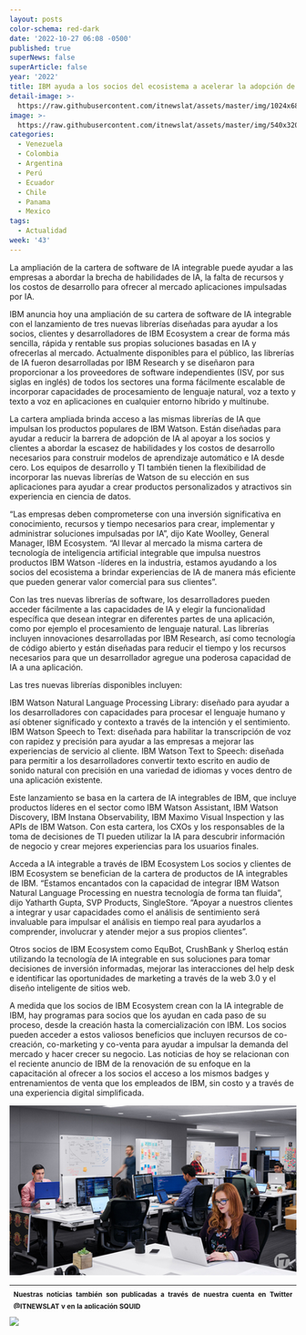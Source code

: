 ```yaml
---
layout: posts
color-schema: red-dark
date: '2022-10-27 06:08 -0500'
published: true
superNews: false
superArticle: false
year: '2022'
title: IBM ayuda a los socios del ecosistema a acelerar la adopción de IA
detail-image: >-
  https://raw.githubusercontent.com/itnewslat/assets/master/img/1024x680/oficina-de-desarrollo-g.jpg
image: >-
  https://raw.githubusercontent.com/itnewslat/assets/master/img/540x320/oficina-de-desarrollo-p.jpg
categories:
  - Venezuela
  - Colombia
  - Argentina
  - Perú
  - Ecuador
  - Chile
  - Panama
  - Mexico
tags:
  - Actualidad
week: '43'
---
```

La ampliación de la cartera de software de IA integrable puede ayudar a las empresas a abordar la brecha de habilidades de IA, la falta de recursos y los costos de desarrollo para ofrecer al mercado aplicaciones impulsadas por IA.
 
IBM anuncia hoy una ampliación de su cartera de software de IA integrable con el lanzamiento de tres nuevas librerías diseñadas para ayudar a los socios, clientes y desarrolladores de IBM Ecosystem a crear de forma más sencilla, rápida y rentable sus propias soluciones basadas en IA y ofrecerlas al mercado. Actualmente disponibles para el público, las librerías de IA fueron desarrolladas por IBM Research y se diseñaron para proporcionar a los proveedores de software independientes (ISV, por sus siglas en inglés) de todos los sectores una forma fácilmente escalable de incorporar capacidades de procesamiento de lenguaje natural, voz a texto y texto a voz en aplicaciones en cualquier entorno híbrido y multinube.
 
La cartera ampliada brinda acceso a las mismas librerías de IA que impulsan los productos populares de IBM Watson. Están diseñadas para ayudar a reducir la barrera de adopción de IA al apoyar a los socios y clientes a abordar la escasez de habilidades y los costos de desarrollo necesarios para construir modelos de aprendizaje automático e IA desde cero. Los equipos de desarrollo y TI también tienen la flexibilidad de incorporar las nuevas librerías de Watson de su elección en sus aplicaciones para ayudar a crear productos personalizados y atractivos sin experiencia en ciencia de datos.
 
“Las empresas deben comprometerse con una inversión significativa en conocimiento, recursos y tiempo necesarios para crear, implementar y administrar soluciones impulsadas por IA”, dijo Kate Woolley, General Manager, IBM Ecosystem. “Al llevar al mercado la misma cartera de tecnología de inteligencia artificial integrable que impulsa nuestros productos IBM Watson -líderes en la industria, estamos ayudando a los socios del ecosistema a brindar experiencias de IA de manera más eficiente que pueden generar valor comercial para sus clientes”.
 
Con las tres nuevas librerías de software, los desarrolladores pueden acceder fácilmente a las capacidades de IA y elegir la funcionalidad específica que desean integrar en diferentes partes de una aplicación, como por ejemplo el procesamiento de lenguaje natural. Las librerías incluyen innovaciones desarrolladas por IBM Research, así como tecnología de código abierto y están diseñadas para reducir el tiempo y los recursos necesarios para que un desarrollador agregue una poderosa capacidad de IA a una aplicación.
 
Las tres nuevas librerías disponibles incluyen:
 
IBM Watson Natural Language Processing Library: diseñado para ayudar a los desarrolladores con capacidades para procesar el lenguaje humano y así obtener significado y contexto a través de la intención y el sentimiento.
IBM Watson Speech to Text: diseñada para habilitar la transcripción de voz con rapidez y precisión para ayudar a las empresas a mejorar las experiencias de servicio al cliente.
IBM Watson Text to Speech: diseñada para permitir a los desarrolladores convertir texto escrito en audio de sonido natural con precisión en una variedad de idiomas y voces dentro de una aplicación existente.
 
Este lanzamiento se basa en la cartera de IA integrables de IBM, que incluye productos líderes en el sector como IBM Watson Assistant, IBM Watson Discovery, IBM Instana Observability, IBM Maximo Visual Inspection y las APIs de IBM Watson. Con esta cartera, los CXOs y los responsables de la toma de decisiones de TI pueden utilizar la IA para descubrir información de negocio y crear mejores experiencias para los usuarios finales.
 
Acceda a IA integrable a través de IBM Ecosystem
Los socios y clientes de IBM Ecosystem se benefician de la cartera de productos de IA integrables de IBM. “Estamos encantados con la capacidad de integrar IBM Watson Natural Language Processing en nuestra tecnología de forma tan fluida”, dijo Yatharth Gupta, SVP Products, SingleStore. “Apoyar a nuestros clientes a integrar y usar capacidades como el análisis de sentimiento será invaluable para impulsar el análisis en tiempo real para ayudarlos a comprender, involucrar y atender mejor a sus propios clientes”.
 
Otros socios de IBM Ecosystem como EquBot, CrushBank y Sherloq están utilizando la tecnología de IA integrable en sus soluciones para tomar decisiones de inversión informadas, mejorar las interacciones del help desk e identificar las oportunidades de marketing a través de la web 3.0 y el diseño inteligente de sitios web.
 
A medida que los socios de IBM Ecosystem crean con la IA integrable de IBM, hay programas para socios que los ayudan en cada paso de su proceso, desde la creación hasta la comercialización con IBM. Los socios pueden acceder a estos valiosos beneficios que incluyen recursos de co-creación, co-marketing y co-venta para ayudar a impulsar la demanda del mercado y hacer crecer su negocio. Las noticias de hoy se relacionan con el reciente anuncio de IBM de la renovación de su enfoque en la capacitación al ofrecer a los socios el acceso a los mismos badges y entrenamientos de venta que los empleados de IBM, sin costo y a través de una experiencia digital simplificada.

![](https://raw.githubusercontent.com/itnewslat/assets/master/img/540x320/oficina-de-desarrollo-p.jpg)

<table style="height: 42px;" width="569">
<tbody>
<tr>
<td style="text-align: justify;"><sub><strong>Nuestras noticias también son publicadas a través de nuestra cuenta en Twitter <a href="https://twitter.com/itnewslat?lang=es">@ITNEWSLAT</a> y en la aplicación <a href="https://squidapp.co/en/">SQUID</a></strong></sub></td>
</tr>
</tbody>
</table>

<img src="https://tracker.metricool.com/c3po.jpg?hash=56f88a41e39ab42c063cc51676587a04"/>